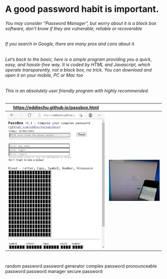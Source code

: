 # A good password habit is important.

###### You may consider “Password Manager”, but worry about it is a black box software, don't know if they are vulnerable, reliable or recoverable

###### If you search in Google, there are many pros and cons about it.

###### Let’s back to the basic, here is a simple program providing you a quick, easy, and hassle-free way.  It is coded by HTML and Javascript, which operate transparently, not a black box, no trick.  You can download and open it on your mobile, PC or Mac too

###### This is an absolutely user friendly program with highly recommended.


| https://eddiechu.github.io/passbox.html | |
|---------------|---------------|
|![alt text](https://raw.githubusercontent.com/eddiechu/passbox/main/image/screen1.gif)|![alt text](https://raw.githubusercontent.com/eddiechu/passbox/main/image/image1.png)|

#
random password
password generator
complex password
pronounceable password
password manager
secure password
